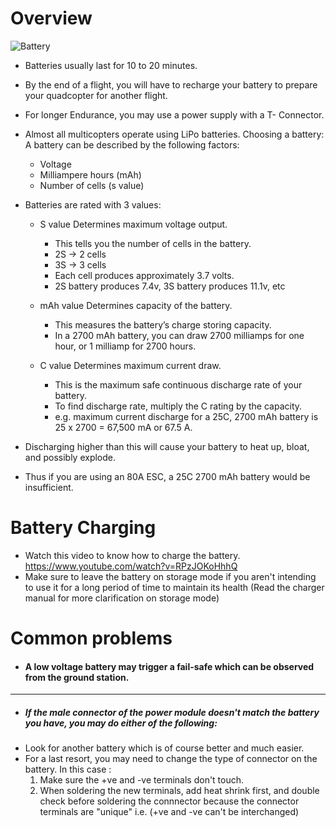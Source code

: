 # Overview

![Battery](https://user-images.githubusercontent.com/38992224/61215841-3872bb00-a70c-11e9-9c86-ef8e4171aca3.PNG)


* Batteries usually last for 10 to 20 minutes. 
* By the end of a flight, you will have to recharge your battery to prepare your quadcopter for another flight.
*  For longer Endurance, you may use a power supply with a T- Connector.

* Almost all multicopters operate using LiPo batteries.
Choosing a battery:
A battery can be described by the following factors:

    - Voltage
    - Milliampere hours (mAh)
    - Number of cells (s value)

* Batteries are rated with 3 values:

    - S value Determines maximum voltage output.
      - This tells you the number of cells in the battery.
      - 2S -> 2 cells 
      - 3S -> 3 cells 
      - Each cell produces approximately 3.7 volts.
      - 2S battery produces 7.4v, 3S battery produces 11.1v, etc

    - mAh value Determines capacity of the battery.
      - This measures the battery’s charge storing capacity. 
      - In a 2700 mAh battery, you can draw 2700 milliamps for one hour, or 1 milliamp for 2700 hours.

    - C value Determines maximum current draw.
      - This is the maximum safe continuous discharge rate of your battery.
      - To find discharge rate, multiply the C rating by the capacity.
      - e.g. maximum current discharge for a 25C, 2700 mAh battery is 25 x 2700 = 67,500 mA or 67.5 A. 
      
* Discharging higher than this will cause your battery to heat up, bloat, and possibly explode.
* Thus if you are using an 80A ESC, a 25C 2700 mAh battery would be insufficient.

  
 # Battery Charging
                         
- Watch this video to know how to charge the battery.
https://www.youtube.com/watch?v=RPzJOKoHhhQ
- Make sure to leave the battery on storage mode if you aren't intending to use it for a long period of time to maintain its health
   (Read the charger manual for more clarification on storage mode)


# Common problems 
                        
* #### A low voltage battery may trigger a fail-safe which can be observed from the ground station.
---------------------
* ##### If the male connector of the power module doesn't match the battery you have, you may do either of the following:
- Look for another battery which is of course better and much easier.
- For a last resort, you may need to change the type of connector on the battery. In this case :
  1.  Make sure the +ve and -ve terminals don't touch.
  2.  When soldering the new terminals, add heat shrink first,
    and double check before soldering the connnector because the connector terminals are "unique"
    i.e. (+ve and -ve can't be interchanged)
